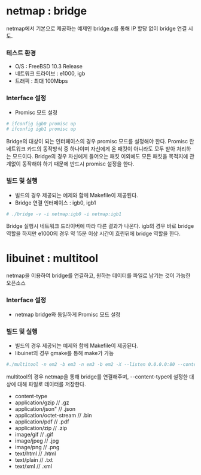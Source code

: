 # netmap : bridge
netmap에서 기본으로 제공하는 예제인 bridge.c를 통해 IP 할당 없이 bridge 연결 시도.

### 테스트 환경
 - O/S : FreeBSD 10.3 Release
 - 네트워크 드라이브 : e1000, igb
 - 트래픽 : 최대 100Mbps
 
### Interface 설정
 - Promisc 모드 설정
```sh
# ifconfig igb0 promisc up
# ifconfig igb1 promisc up
```
Bridge의 대상이 되는 인터페이스의 경우 promisc 모드를 설정해야 한다. Promisc 란 네트워크 카드의 동작방식 중 하나이며 자신에게 온 패킷이 아니라도 모두 받아 처리하는 모드이다. Bridge의 경우 자신에게 들어오는 패킷 이외에도 모든 패킷을 목적지에 관계없이 동작해야 하기 때문에 반드시 promisc 설정을 한다.

### 빌드 및 실행
 - 빌드의 경우 제공되는 예제와 함께 Makefile이 제공된다.
 - Bridge 연결 인터페이스 : igb0, igb1
```sh
# ./bridge -v -i netmap:igb0 -i netmap:igb1
```
Bridge 실행시 네트워크 드라이버에 따라 다른 결과가 나온다. igb의 경우 바로 bridge 역할을 하지만 e1000의 경우 약 15분 이상 시간이 흐린뒤에 bridge 역할을 한다.
 
# libuinet : multitool
netmap을 이용하여 bridge를 연결하고, 원하는 데이터를 파일로 남기는 것이 가능한 오픈소스

### Interface 설정
 - netmap bridge와 동일하게 Promisc 모드 설정

### 빌드 및 실행
 - 빌드의 경우 제공되는 예제와 함께 Makefile이 제공된다.
 - libuinet의 경우 gmake를 통해 make가 가능
```sh
#./multitool -n em2 -b em3 -n em3 -b em2 -X --listen 0.0.0.0:80 --content-type image/jpeg
```
multitool의 경우 netmap을 통해 bridge를 연결해주며, --content-type에 설정한 대상에 대해 파일로 데이터를 저장한다.

 - content-type
  - application/gzip           // .gz
  - application/json"          // .json
  - application/octet-stream   // .bin
  - application/pdf            // .pdf
  - application/zip            // .zip
  - image/gif                  // .gif
  - image/jpeg                 // .jpg
  - image/png                  // .png
  - text/html                  // .html
  - text/plain                 // .txt
  - text/xml                   // .xml

